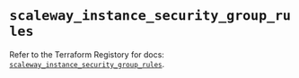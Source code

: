 # `scaleway_instance_security_group_rules`

Refer to the Terraform Registory for docs: [`scaleway_instance_security_group_rules`](https://registry.terraform.io/providers/scaleway/scaleway/2.27.0/docs/resources/instance_security_group_rules).
